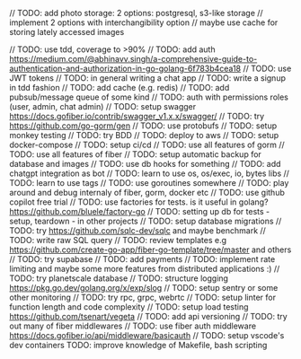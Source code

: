 
// TODO: add photo storage: 2 options: postgresql, s3-like storage
// implement 2 options with interchangibility option
// maybe use cache for storing lately accessed images

// TODO: use tdd, coverage to >90%
// TODO: add auth https://medium.com/@abhinavv.singh/a-comprehensive-guide-to-authentication-and-authorization-in-go-golang-6f783b4cea18
// TODO: use JWT tokens
// TODO: in general writing a chat app
// TODO: write a signup in tdd fashion
// TODO: add cache (e.g. redis)
// TODO: add pubsub/message queue of some kind
// TODO: auth with permissions roles (user, admin, chat admin)
// TODO: setup swagger https://docs.gofiber.io/contrib/swagger_v1.x.x/swagger/
// TODO: try https://github.com/go-gorm/gen
// TODO: use protobufs
// TODO: setup monkey testing
// TODO: try BDD
// TODO: deploy to aws
// TODO: setup docker-compose
// TODO: setup ci/cd
// TODO: use all features of gorm
// TODO: use all features of fiber
// TODO: setup automatic backup for database and images
// TODO: use db hooks for something
// TODO: add chatgpt integration as bot
// TODO: learn to use os, os/exec, io, bytes libs
// TODO: learn to use tags
// TODO: use goroutines somewhere
// TODO: play around and debug internaly of fiber, gorm, docker etc
// TODO: use github copilot free trial
// TODO: use factories for tests. is it useful in golang? https://github.com/bluele/factory-go
// TODO: setting up db for tests - setup, teardown - in other projects
// TODO: setup database migrations
// TODO: try https://github.com/sqlc-dev/sqlc and maybe benchmark
// TODO: write raw SQL query
// TODO: review templates e.g https://github.com/create-go-app/fiber-go-template/tree/master and others
// TODO: try supabase
// TODO: add payments
// TODO: implement rate limiting and maybe some more features from distributed applications :)
// TODO: try planetscale database
// TODO: structure logging https://pkg.go.dev/golang.org/x/exp/slog
// TODO: setup sentry or some other monitoring
// TODO: try rpc, grpc, webrtc
// TODO: setup linter for function length and code complexity
// TODO: setup load testing https://github.com/tsenart/vegeta
// TODO: add api versioning
// TODO: try out many of fiber middlewares
// TODO: use fiber auth middleware https://docs.gofiber.io/api/middleware/basicauth
// TODO: setup vscode's dev containers
TODO: improve knowledge of Makefile, bash scripting 
